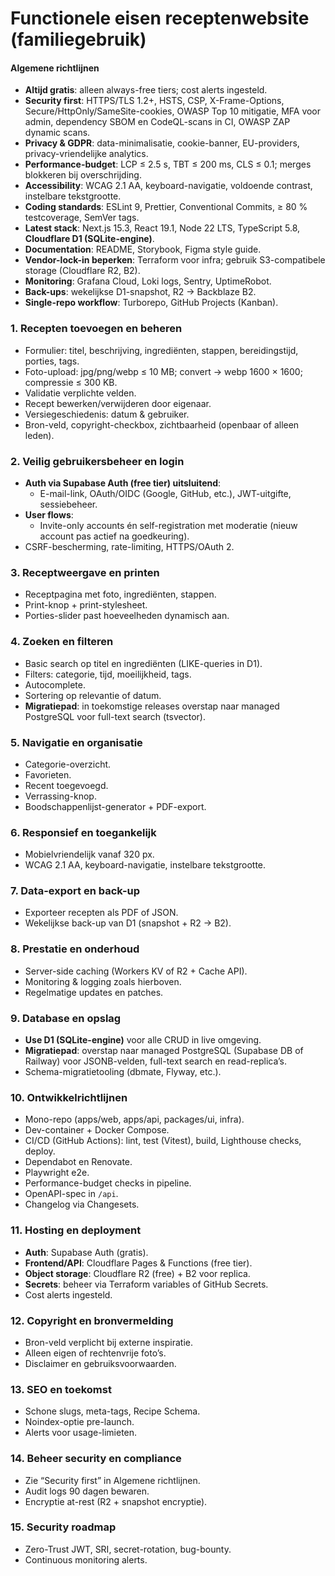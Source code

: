 # Functionele eisen receptenwebsite (familiegebruik)

#### Algemene richtlijnen

- **Altijd gratis**: alleen always-free tiers; cost alerts ingesteld.
- **Security first**: HTTPS/TLS 1.2+, HSTS, CSP, X-Frame-Options, Secure/HttpOnly/SameSite-cookies, OWASP Top 10 mitigatie, MFA voor admin, dependency SBOM en CodeQL-scans in CI, OWASP ZAP dynamic scans.
- **Privacy & GDPR**: data-minimalisatie, cookie-banner, EU-providers, privacy-vriendelijke analytics.
- **Performance-budget**: LCP ≤ 2.5 s, TBT ≤ 200 ms, CLS ≤ 0.1; merges blokkeren bij overschrijding.
- **Accessibility**: WCAG 2.1 AA, keyboard-navigatie, voldoende contrast, instelbare tekstgrootte.
- **Coding standards**: ESLint 9, Prettier, Conventional Commits, ≥ 80 % testcoverage, SemVer tags.
- **Latest stack**: Next.js 15.3, React 19.1, Node 22 LTS, TypeScript 5.8, **Cloudflare D1 (SQLite-engine)**.
- **Documentation**: README, Storybook, Figma style guide.
- **Vendor-lock-in beperken**: Terraform voor infra; gebruik S3-compatibele storage (Cloudflare R2, B2).
- **Monitoring**: Grafana Cloud, Loki logs, Sentry, UptimeRobot.
- **Back-ups**: wekelijkse D1-snapshot, R2 → Backblaze B2.
- **Single-repo workflow**: Turborepo, GitHub Projects (Kanban).

### 1. Recepten toevoegen en beheren

- Formulier: titel, beschrijving, ingrediënten, stappen, bereidingstijd, porties, tags.
- Foto-upload: jpg/png/webp ≤ 10 MB; convert → webp 1600 × 1600; compressie ≤ 300 KB.
- Validatie verplichte velden.
- Recept bewerken/verwijderen door eigenaar.
- Versie​geschiedenis: datum & gebruiker.
- Bron-veld, copyright-checkbox, zichtbaarheid (openbaar of alleen leden).

### 2. Veilig gebruikersbeheer en login

- **Auth via Supabase Auth (free tier) uitsluitend**:
  - E-mail-link, OAuth/OIDC (Google, GitHub, etc.), JWT-uitgifte, sessiebeheer.
- **User flows**:
  - Invite-only accounts én self-registration met moderatie (nieuw account pas actief na goedkeuring).
- CSRF-bescherming, rate-limiting, HTTPS/OAuth 2.

### 3. Receptweergave en printen

- Receptpagina met foto, ingrediënten, stappen.
- Print-knop + print-stylesheet.
- Porties-slider past hoeveelheden dynamisch aan.

### 4. Zoeken en filteren

- Basic search op titel en ingrediënten (LIKE-queries in D1).
- Filters: categorie, tijd, moeilijkheid, tags.
- Autocomplete.
- Sortering op relevantie of datum.
- **Migratiepad**: in toekomstige releases overstap naar managed PostgreSQL voor full-text search (tsvector).

### 5. Navigatie en organisatie

- Categorie-overzicht.
- Favorieten.
- Recent toegevoegd.
- Verrassing-knop.
- Boodschappenlijst-generator + PDF-export.

### 6. Responsief en toegankelijk

- Mobielvriendelijk vanaf 320 px.
- WCAG 2.1 AA, keyboard-navigatie, instelbare tekstgrootte.

### 7. Data-export en back-up

- Exporteer recepten als PDF of JSON.
- Wekelijkse back-up van D1 (snapshot + R2 → B2).

### 8. Prestatie en onderhoud

- Server-side caching (Workers KV of R2 + Cache API).
- Monitoring & logging zoals hierboven.
- Regelmatige updates en patches.

### 9. Database en opslag

- **Use D1 (SQLite-engine)** voor alle CRUD in live omgeving.
- **Migratiepad**: overstap naar managed PostgreSQL (Supabase DB of Railway) voor JSONB-velden, full-text search en read-replica’s.
- Schema-migratietooling (dbmate, Flyway, etc.).

### 10. Ontwikkelrichtlijnen

- Mono-repo (apps/web, apps/api, packages/ui, infra).
- Dev-container + Docker Compose.
- CI/CD (GitHub Actions): lint, test (Vitest), build, Lighthouse checks, deploy.
- Dependabot en Renovate.
- Playwright e2e.
- Performance-budget checks in pipeline.
- OpenAPI-spec in `/api`.
- Changelog via Changesets.

### 11. Hosting en deployment

- **Auth**: Supabase Auth (gratis).
- **Frontend/API**: Cloudflare Pages & Functions (free tier).
- **Object storage**: Cloudflare R2 (free) + B2 voor replica.
- **Secrets**: beheer via Terraform variables of GitHub Secrets.
- Cost alerts ingesteld.

### 12. Copyright en bronvermelding

- Bron-veld verplicht bij externe inspiratie.
- Alleen eigen of rechtenvrije foto’s.
- Disclaimer en gebruiksvoorwaarden.

### 13. SEO en toekomst

- Schone slugs, meta-tags, Recipe Schema.
- Noindex-optie pre-launch.
- Alerts voor usage-limieten.

### 14. Beheer security en compliance

- Zie “Security first” in Algemene richtlijnen.
- Audit logs 90 dagen bewaren.
- Encryptie at-rest (R2 + snapshot encryptie).

### 15. Security roadmap

- Zero-Trust JWT, SRI, secret-rotation, bug-bounty.
- Continuous monitoring alerts.
